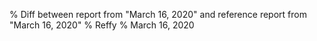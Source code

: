 % Diff between report from "March 16, 2020" and reference report from "March 16, 2020"
% Reffy
% March 16, 2020

